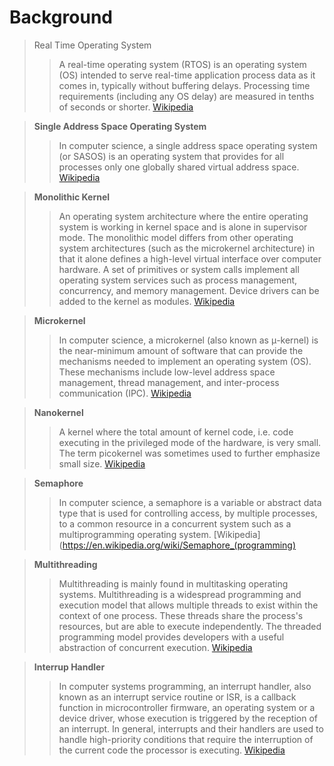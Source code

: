 # Background


> Real Time Operating System
> > A real-time operating system (RTOS) is an operating system (OS) intended to serve real-time application process data as it comes in, typically without buffering delays. Processing time requirements (including any OS delay) are measured in tenths of seconds or shorter. [Wikipedia](https://en.wikipedia.org/wiki/Real-time_operating_system)

> __Single Address Space Operating System__
> > In computer science, a single address space operating system (or SASOS) is an operating system that provides for all processes only one globally shared virtual address space. [Wikipedia](https://en.wikipedia.org/wiki/Single_address_space_operating_system)

> __Monolithic Kernel__
> > An operating system architecture where the entire operating system is working in kernel space and is alone in supervisor mode. The monolithic model differs from other operating system architectures (such as the microkernel architecture) in that it alone defines a high-level virtual interface over computer hardware. A set of primitives or system calls implement all operating system services such as process management, concurrency, and memory management. Device drivers can be added to the kernel as modules. [Wikipedia](https://en.wikipedia.org/wiki/Monolithic_kernel)

> __Microkernel__
> > In computer science, a microkernel (also known as μ-kernel) is the near-minimum amount of software that can provide the mechanisms needed to implement an operating system (OS). These mechanisms include low-level address space management, thread management, and inter-process communication (IPC). [Wikipedia](https://en.wikipedia.org/wiki/Microkernel)

> __Nanokernel__
> > A kernel where the total amount of kernel code, i.e. code executing in the privileged mode of the hardware, is very small. The term picokernel was sometimes used to further emphasize small size. [Wikipedia](https://en.wikipedia.org/wiki/Microkernel#Nanokernel)

> __Semaphore__
> > In computer science, a semaphore is a variable or abstract data type that is used for controlling access, by multiple processes, to a common resource in a concurrent system such as a multiprogramming operating system. [Wikipedia](https://en.wikipedia.org/wiki/Semaphore_(programming)

> __Multithreading__
> > Multithreading is mainly found in multitasking operating systems. Multithreading is a widespread programming and execution model that allows multiple threads to exist within the context of one process. These threads share the process's resources, but are able to execute independently. The threaded programming model provides developers with a useful abstraction of concurrent execution. [Wikipedia](https://en.wikipedia.org/wiki/Thread_(computing))

> __Interrup Handler__
> > In computer systems programming, an interrupt handler, also known as an interrupt service routine or ISR, is a callback function in microcontroller firmware, an operating system or a device driver, whose execution is triggered by the reception of an interrupt. In general, interrupts and their handlers are used to handle high-priority conditions that require the interruption of the current code the processor is executing. [Wikipedia](https://en.wikipedia.org/wiki/Interrupt_handler)
